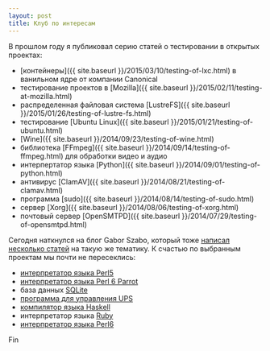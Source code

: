 ```yaml
---
layout: post
title: Клуб по интересам
---
```


В прошлом году я публиковал серию статей о тестировании в открытых проектах:

* [контейнеры]({{ site.baseurl }}/2015/03/10/testing-of-lxc.html) в ванильном ядре от компании Canonical
* тестирование проектов в [Mozilla]({{ site.baseurl }}/2015/02/11/testing-at-mozilla.html)
* распределенная файловая система [LustreFS]({{ site.baseurl }}/2015/01/26/testing-of-lustre-fs.html)
* тестирование [Ubuntu Linux]({{ site.baseurl }}/2015/01/21/testing-of-ubuntu.html)
* [Wine]({{ site.baseurl }}/2014/09/23/testing-of-wine.html)
* библиотека [FFmpeg]({{ site.baseurl }}/2014/09/14/testing-of-ffmpeg.html) для обработки видео и аудио
* интерпертатор языка [Python]({{ site.baseurl }}/2014/09/01/testing-of-python.html)
* антивирус [ClamAV]({{ site.baseurl }}/2014/08/21/testing-of-clamav.html)
* программа [sudo]({{ site.baseurl }}/2014/08/14/testing-of-sudo.html)
* сервер [Xorg]({{ site.baseurl }}/2014/08/06/testing-of-xorg.html)
* почтовый сервер [OpenSMTPD]({{ site.baseurl }}/2014/07/29/testing-of-opensmtpd.html)

Сегодня наткнулся на блог Gabor Szabo, который тоже [написал несколько
статей](http://szabgab.com/quality-assurance-and-automated-testing-in-open-source-software.html)
на такую же тематику.
К счастью по выбранным проектам мы почти не пересеклись:

* [интерпретатор языка Perl5](http://szabgab.com/quality-assurance-of-perl-5.html)
* [интерпретатор языка Perl 6 Parrot](http://szabgab.com/smoked-parrot.html)
* база данных [SQLite](http://szabgab.com/testing-sqlite.html)
* [программа для управления UPS](http://szabgab.com/testing-nut-the-network-ups-tools.html)
* [компилятор языка Haskell](http://szabgab.com/testing-ghc-the-glasgow-haskell-compiler.html)
* интерпретатор языка [Ruby](http://szabgab.com/testing-ruby.html)
* [интерпретатор языка Perl6](http://szabgab.com/testing-pugs-and-perl-6.html)

Fin
